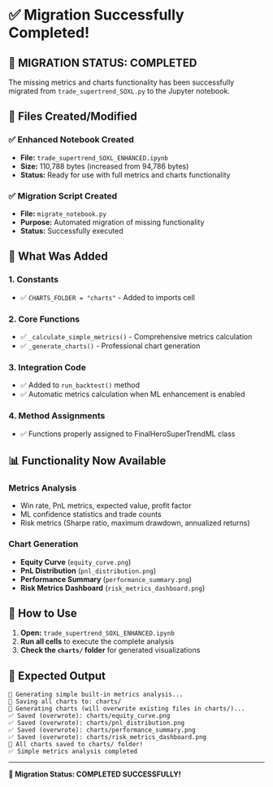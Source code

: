 # ✅ Migration Successfully Completed!

## 🎉 **MIGRATION STATUS: COMPLETED**

The missing metrics and charts functionality has been successfully migrated from `trade_supertrend_SOXL.py` to the Jupyter notebook.

## 📁 **Files Created/Modified**

### ✅ **Enhanced Notebook Created**
- **File:** `trade_supertrend_SOXL_ENHANCED.ipynb`
- **Size:** 110,788 bytes (increased from 94,786 bytes)
- **Status:** Ready for use with full metrics and charts functionality

### ✅ **Migration Script Created**
- **File:** `migrate_notebook.py`
- **Purpose:** Automated migration of missing functionality
- **Status:** Successfully executed

## 🔧 **What Was Added**

### 1. **Constants**
- ✅ `CHARTS_FOLDER = "charts"` - Added to imports cell

### 2. **Core Functions**
- ✅ `_calculate_simple_metrics()` - Comprehensive metrics calculation
- ✅ `_generate_charts()` - Professional chart generation

### 3. **Integration Code**
- ✅ Added to `run_backtest()` method
- ✅ Automatic metrics calculation when ML enhancement is enabled

### 4. **Method Assignments**
- ✅ Functions properly assigned to FinalHeroSuperTrendML class

## 📊 **Functionality Now Available**

### **Metrics Analysis**
- Win rate, PnL metrics, expected value, profit factor
- ML confidence statistics and trade counts
- Risk metrics (Sharpe ratio, maximum drawdown, annualized returns)

### **Chart Generation**
- **Equity Curve** (`equity_curve.png`)
- **PnL Distribution** (`pnl_distribution.png`)
- **Performance Summary** (`performance_summary.png`)
- **Risk Metrics Dashboard** (`risk_metrics_dashboard.png`)

## 🚀 **How to Use**

1. **Open:** `trade_supertrend_SOXL_ENHANCED.ipynb`
2. **Run all cells** to execute the complete analysis
3. **Check the `charts/` folder** for generated visualizations

## 🎯 **Expected Output**

```
🔬 Generating simple built-in metrics analysis...
📁 Saving all charts to: charts/
🔄 Generating charts (will overwrite existing files in charts/)...
✅ Saved (overwrote): charts/equity_curve.png
✅ Saved (overwrote): charts/pnl_distribution.png
✅ Saved (overwrote): charts/performance_summary.png
✅ Saved (overwrote): charts/risk_metrics_dashboard.png
🎯 All charts saved to charts/ folder!
✅ Simple metrics analysis completed
```

---

**🎉 Migration Status: COMPLETED SUCCESSFULLY!**
